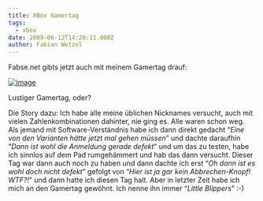 ```yaml
---
title: XBox Gamertag
tags:
  - xbox
date: 2009-06-12T14:20:11.000Z
author: Fabian Wetzel
---
```


Fabse.net gibts jetzt auch mit meinem Gamertag drauf:

[![image](https://az275061.vo.msecnd.net/blogmedia/2009/06/image22.png "image")](http://fabse.net) 

Lustiger Gamertag, oder?

Die Story dazu: Ich habe alle meine üblichen Nicknames versucht, auch mit vielen Zahlenkombinationen dahinter, nie ging es. Alle waren schon weg. Als jemand mit Software-Verständnis habe ich dann direkt gedacht “_Eine von den Varianten hätte jetzt mal gehen müssen_” und dachte daraufhin “_Dann ist wohl die Anmeldung gerade defekt_” und um das zu testen, habe ich sinnlos auf dem Pad rumgehämmert und hab das dann versucht. Dieser Tag war dann auch noch zu haben und dann dachte ich erst “_Oh dann ist es wohl doch nicht defekt_” gefolgt von “_Hier ist ja gar kein Abbrechen-Knopf! WTF?!_” und dann hatte ich diesen Tag halt. Aber in letzter Zeit habe ich mich an den Gamertag gewöhnt. Ich nenne ihn immer “_Little Blippers_” :-)


